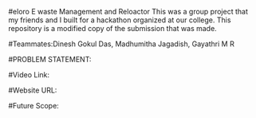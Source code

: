 #eloro 
E waste Management and Reloactor 
This was a group project that my friends and I built for a hackathon organized at our college. This repository is a modified copy of the submission that was made.

#Teammates:Dinesh Gokul Das, Madhumitha Jagadish, Gayathri M R

#PROBLEM STATEMENT:


#Video Link:


#Website URL:


#Future Scope:

